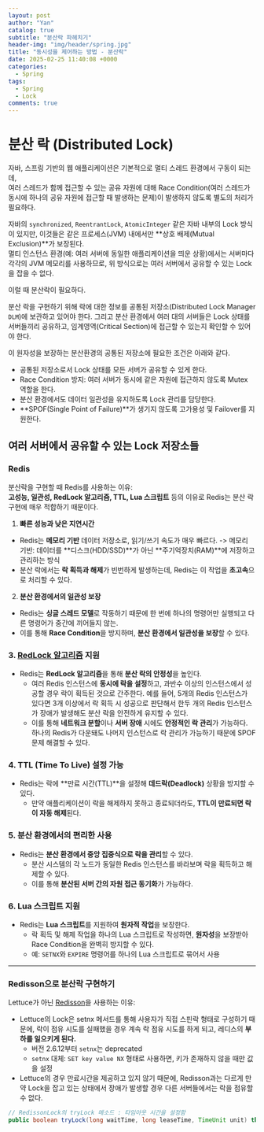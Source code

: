 ```yaml
---
layout: post
author: "Yan"
catalog: true
subtitle: "분산락 파헤치기"
header-img: "img/header/spring.jpg"
title: "동시성을 제어하는 방법 - 분산락"
date: 2025-02-25 11:40:08 +0000
categories:
  - Spring
tags:
  - Spring
  - Lock
comments: true
---
```


# 분산 락 (Distributed Lock)

자바, 스프링 기반의 웹 애플리케이션은 기본적으로 멀티 스레드 환경에서 구동이 되는데,  
여러 스레드가 함께 접근할 수 있는 공유 자원에 대해 Race Condition(여러 스레드가 동시에 하나의 공유 자원에 접근할 때 발생하는 문제)이 발생하지 않도록 별도의 처리가 필요하다.  

자바의 `synchronized`, `ReentrantLock`, `AtomicInteger` 같은 자바 내부의 Lock 방식이 있지만, 이것들은  같은 프로세스(JVM) 내에서만 **상호 배제(Mutual Exclusion)**가 보장된다.  
멀티 인스턴스 환경(예: 여러 서버에 동일한 애플리케이션을 띄운 상황)에서는 서버마다 각각의 JVM 메모리를 사용하므로, 위 방식으로는 여러 서버에서 공유할 수 있는 Lock을 잡을 수 없다.  

이럴 때 분산락이 필요하다.  

분산 락을 구현하기 위해 락에 대한 정보를 공통된 저장소(Distributed Lock Manager `DLM`)에 보관하고 있어야 한다. 그리고 분산 환경에서 여러 대의 서버들은 Lock 상태를 서버들끼리 공유하고, 임계영역(Critical Section)에 접근할 수 있는지 확인할 수 있어야 한다.  

이 원자성을 보장하는 분산환경의 공통된 저장소에 필요한 조건은 아래와 같다.  

- 공통된 저장소로서 Lock 상태를 모든 서버가 공유할 수 있게 한다.
- Race Condition 방지: 여러 서버가 동시에 같은 자원에 접근하지 않도록 Mutex 역할을 한다.
- 분산 환경에서도 데이터 일관성을 유지하도록 Lock 관리를 담당한다.
- **SPOF(Single Point of Failure)**가 생기지 않도록 고가용성 및 Failover를 지원한다.

## 여러 서버에서 공유할 수 있는 Lock 저장소들

### Redis

분산락을 구현할 때 Redis를 사용하는 이유:  
**고성능, 일관성, RedLock 알고리즘, TTL, Lua 스크립트** 등의 이유로 Redis는 분산 락 구현에 매우 적합하기 때문이다.

1. **빠른 성능과 낮은 지연시간**
- Redis는 **메모리 기반** 데이터 저장소로, 읽기/쓰기 속도가 매우 빠르다. -> 메모리 기반: 데이터를 **디스크(HDD/SSD)**가 아닌 **주기억장치(RAM)**에 저장하고 관리하는 방식
- 분산 락에서는 **락 획득과 해제**가 빈번하게 발생하는데, Redis는 이 작업을 **초고속**으로 처리할 수 있다.

2. **분산 환경에서의 일관성 보장**
- Redis는 **싱글 스레드 모델**로 작동하기 때문에 한 번에 하나의 명령어만 실행되고 다른 명령어가 중간에 끼어들지 않는.
- 이를 통해 **Race Condition**을 방지하며, **분산 환경에서 일관성을 보장**할 수 있다.

### 3. **[RedLock 알고리즘](https://redis.io/docs/latest/develop/use/patterns/distributed-locks/) 지원**
- Redis는 **RedLock 알고리즘**을 통해 **분산 락의 안정성**을 높인다.
  - 여러 Redis 인스턴스에 **동시에 락을 설정**하고, 과반수 이상의 인스턴스에서 성공할 경우 락이 획득된 것으로 간주한다. 예를 들어, 5개의 Redis 인스턴스가 있다면 3개 이상에서 락 획득 시 성공으로 판단해서 한두 개의 Redis 인스턴스가 장애가 발생해도 분산 락을 안전하게 유지할 수 있다.
  - 이를 통해 **네트워크 분할**이나 **서버 장애** 시에도 **안정적인 락 관리**가 가능하다. 하나의 Redis가 다운돼도 나머지 인스턴스로 락 관리가 가능하기 때문에 SPOF 문제 해결할 수 있다.

### 4. **TTL (Time To Live) 설정 가능**
- Redis는 락에 **만료 시간(TTL)**을 설정해 **데드락(Deadlock)** 상황을 방지할 수 있다.
  - 만약 애플리케이션이 락을 해제하지 못하고 종료되더라도, **TTL이 만료되면 락이 자동 해제**된다.

### 5. **분산 환경에서의 편리한 사용**
- Redis는 **분산 환경에서 중앙 집중식으로 락을 관리**할 수 있다.
  - 분산 시스템의 각 노드가 동일한 Redis 인스턴스를 바라보며 락을 획득하고 해제할 수 있다.
  - 이를 통해 **분산된 서버 간의 자원 접근 동기화**가 가능하다.

### 6. **Lua 스크립트 지원**
- Redis는 **Lua 스크립트**를 지원하여 **원자적 작업**을 보장한다.
  - 락 획득 및 해제 작업을 하나의 Lua 스크립트로 작성하면, **원자성**을 보장받아 Race Condition을 완벽히 방지할 수 있다.
  - 예: `SETNX`와 `EXPIRE` 명령어를 하나의 Lua 스크립트로 묶어서 사용

---

### Redisson으로 분산락 구현하기

Lettuce가 아닌 [Redisson](https://github.com/redisson/redisson?tab=readme-ov-file)을 사용하는 이유:  
- Lettuce의 Lock은 setnx 메서드를 통해 사용자가 직접 스핀락 형태로 구성하기 때문에, 락이 점유 시도를 실패했을 경우 계속 락 점유 시도를 하게 되고, 레디스의 **부하를 일으키게 된다.**
  - 버전 2.6.12부터 `setnx`는 deprecated
  - `setnx` 대체: `SET key value NX` 형태로 사용하면, 키가 존재하지 않을 때만 값을 설정
- Lettuce의 경우 만료시간을 제공하고 있지 않기 때문에, Redisson과는 다르게 만약 Lock을 잡고 있는 상태에서 장애가 발생할 경우 다른 서버들에서는 락을 점유할 수 없다.

```java
// RedissonLock의 tryLock 메소드 : 타임아웃 시간을 설정함
public boolean tryLock(long waitTime, long leaseTime, TimeUnit unit) throws InterruptedException
```
